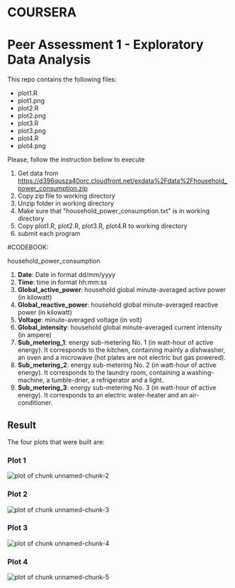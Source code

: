 # COURSERA
# Peer Assessment 1 - Exploratory Data Analysis

This repo contains the following files:
* plot1.R
* plot1.png
* plot2.R
* plot2.png
* plot3.R
* plot3.png
* plot4.R
* plot4.png


Please, follow the instruction bellow to execute

1. Get data from https://d396qusza40orc.cloudfront.net/exdata%2Fdata%2Fhousehold_power_consumption.zip
2. Copy zip file to working directory
3. Unzip folder in working directory
4. Make sure that "household_power_consumption.txt" is in working directory
5. Copy plot1.R, plot2.R, plot3.R, plot4.R to working directory
6. submit each program

#CODEBOOK:

household_power_consumption

<ol>
<li><b>Date</b>: Date in format dd/mm/yyyy </li>
<li><b>Time</b>: time in format hh:mm:ss </li>
<li><b>Global_active_power</b>: household global minute-averaged active power (in kilowatt) </li>
<li><b>Global_reactive_power</b>: household global minute-averaged reactive power (in kilowatt) </li>
<li><b>Voltage</b>: minute-averaged voltage (in volt) </li>
<li><b>Global_intensity</b>: household global minute-averaged current intensity (in ampere) </li>
<li><b>Sub_metering_1</b>: energy sub-metering No. 1 (in watt-hour of active energy). It corresponds to the kitchen, containing mainly a dishwasher, an oven and a microwave (hot plates are not electric but gas powered). </li>
<li><b>Sub_metering_2</b>: energy sub-metering No. 2 (in watt-hour of active energy). It corresponds to the laundry room, containing a washing-machine, a tumble-drier, a refrigerator and a light. </li>
<li><b>Sub_metering_3</b>: energy sub-metering No. 3 (in watt-hour of active energy). It corresponds to an electric water-heater and an air-conditioner.</li>
</ol>

## Result

The four plots that were built are:


### Plot 1


![plot of chunk unnamed-chunk-2](figure/unnamed-chunk-2.png) 


### Plot 2

![plot of chunk unnamed-chunk-3](figure/unnamed-chunk-3.png) 


### Plot 3

![plot of chunk unnamed-chunk-4](figure/unnamed-chunk-4.png) 


### Plot 4

![plot of chunk unnamed-chunk-5](figure/unnamed-chunk-5.png) 

